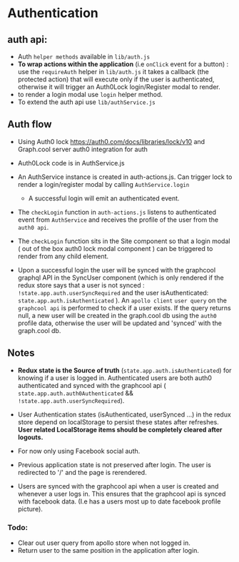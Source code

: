 # Authentication

## auth api:

- Auth `helper methods` available in `lib/auth.js`
- **To wrap actions within the application** (i.e `onClick` event for a button) :
 use the `requireAuth` helper in `lib/auth.js` it takes a callback
 (the protected action) that will execute only if the user is
 authenticated, otherwise it will trigger an Auth0Lock login/Register modal to render.
- to render a login modal use `login` helper method.
- To extend the auth api use `lib/authService.js`

## Auth flow
- Using Auth0 lock https://auth0.com/docs/libraries/lock/v10
  and Graph.cool server auth0 integration for auth

- Auth0Lock code is in AuthService.js
- An AuthService instance is created in auth-actions.js.
Can trigger lock to render a login/register modal by calling `AuthService.login`
  - A successful login will emit an authenticated event.
- The `checkLogin` function in `auth-actions.js` listens to authenticated event from
`AuthService` and receives the profile of the user from the `auth0 api`.

- The `checkLogin` function sits in the Site component so that a login modal (
out of the box auth0 lock modal component
) can
be triggered to render from any child element.

- Upon a successful login the user will be synced with the graphcool graphql API in the
SyncUser component (which is only rendered if the redux store says that a
user is not synced : `!state.app.auth.userSyncRequired` and the user isAuthenticated:
`state.app.auth.isAuthenticated` ). An `apollo client` `user query` on the `graphcool
api` is performed to check if a user exists.
If the query returns null, a new user will be created in the graph.cool db
using the `auth0` profile data,
otherwise the user will be updated and 'synced' with the graph.cool db.

## Notes
- **Redux state is the Source of truth** (`state.app.auth.isAuthenticated`)
 for knowing if a user is logged in. Authenticated users are both auth0 authenticated
 and synced with the graphcool api (  `state.app.auth.auth0Authenticated` &&
 `!state.app.auth.userSyncRequired`).
- User Authentication states (isAuthenticated, userSynced ...) in the redux store
depend on localStorage to persist these states after refreshes.
**User related LocalStorage items should be completely cleared after logouts.**
- For now only using Facebook social auth.

- Previous application state is not preserved after login.
  The user is redirected to '/' and the page is rerendered.

- Users are synced with the graphcool api when a user is created and whenever a user
  logs in. This ensures that the graphcool api is synced with facebook data. (I.e has a
  users most up to date facebook profile picture).

### Todo:
- Clear out user query from apollo store when not logged in.
- Return user to the same position in the
application after login.
